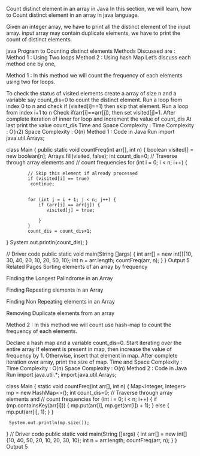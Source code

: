 Count distinct element in an array in Java
In this section, we will learn, how to Count distinct element in an array in java language.

Given an integer array, we have to print all the distinct element of the input array. input array may contain duplicate elements, we have to print the count of distinct elements.

java Program to Counting distinct elements
Methods Discussed are :
Method 1 : Using Two loops
Method 2 : Using hash Map
Let’s discuss each method one by one,

Method 1 :
In this method we will count the frequency of each elements using two for loops.

To check the status of visited elements create a array of size n and a variable say count_dis=0 to count the distinct element.
Run a loop from index 0 to n and check if (visited[i]==1) then skip that element.
Run a loop from index i+1 to n
Check if(arr[i]==arr[j]), then set visited[j]=1.
After complete iteration of inner for loop and increment the value of count_dis
At last print the value count_dis
Time and Space Complexity :
Time Complexity : O(n2)
Space Complexity : O(n)
Method 1 : Code in Java
Run
import java.util.Arrays;

class Main
{
   public static void countFreq(int arr[], int n)
   {
         boolean visited[] = new boolean[n];
         Arrays.fill(visited, false);
         int count_dis=0;
         // Traverse through array elements and
         // count frequencies
         for (int i = 0; i < n; i++) {

            // Skip this element if already processed
            if (visited[i] == true)
             continue;

           
            for (int j = i + 1; j < n; j++) {
                if (arr[i] == arr[j]) {
                   visited[j] = true;
                   
                }
            }
            count_dis = count_dis+1;
   }
   System.out.println(count_dis);
  }

   // Driver code
   public static void main(String []args)
   {
      int arr[] = new int[]{10, 30, 40, 20, 10, 20, 50, 10};
      int n = arr.length;
      countFreq(arr, n);
   }
}
Output
5
Related Pages
Sorting elements of an array by frequency

Finding the Longest Palindrome in an Array

Finding  Repeating elements in an Array

Finding Non Repeating elements in an Array

Removing Duplicate elements from an array

Method 2 :
In this method we will count use hash-map to count the frequency of each elements.

Declare a hash map and a variable count_dis=0.
Start iterating over the entire array
If element is present in map, then increase the value of frequency by 1.
Otherwise, insert that element in map.
After complete iteration over array, print the size of map.
Time and Space Complexity :
Time Complexity : O(n)
Space Complexity : O(n)
Method 2 : Code in Java
Run
import java.util.*;
import java.util.Arrays;

class Main
{
   static void countFreq(int arr[], int n)
   {
      Map<Integer, Integer> mp = new HashMap<>();
      int count_dis=0;
      // Traverse through array elements and
      // count frequencies
      for (int i = 0; i < n; i++)
      {
         if (mp.containsKey(arr[i]))
         {
           mp.put(arr[i], mp.get(arr[i]) + 1);
         }
         else
         {
           mp.put(arr[i], 1);
         }
     }
     
     System.out.println(mp.size());
  }
  // Driver code
  public static void main(String []args)
  {
       int arr[] = new int[]{10, 40, 50, 20, 10, 20, 30, 10};
       int n = arr.length;
       countFreq(arr, n);
  }
}
Output
5
